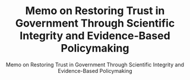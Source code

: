 ---
layout: resources-landing
title: "Memo on Restoring Trust in Government Through Scientific Integrity and Evidence-Based Policymaking"
subtitle: "Memo on Restoring Trust in Government Through Scientific Integrity and Evidence-Based Policymaking"
external_link: https://www.whitehouse.gov/briefing-room/presidential-actions/2021/01/27/memorandum-on-restoring-trust-in-government-through-scientific-integrity-and-evidence-based-policymaking/
filters: federal-financial-assistance uniform-guidance-2-cfr-200 memorandum omb 2021
fiscal_year: 2021
---